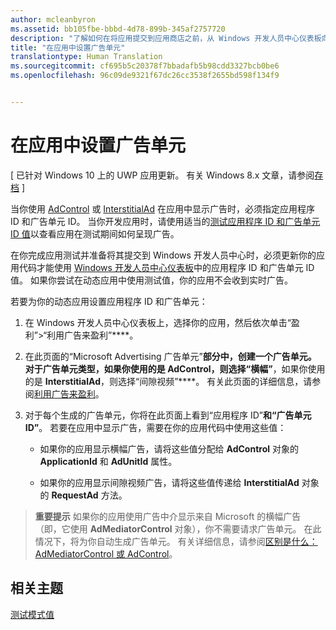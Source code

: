 ```yaml
---
author: mcleanbyron
ms.assetid: bb105fbe-bbbd-4d78-899b-345af2757720
description: "了解如何在将应用提交到应用商店之前，从 Windows 开发人员中心仪表板向应用添加应用程序 ID 和广告单元 ID 值。"
title: "在应用中设置广告单元"
translationtype: Human Translation
ms.sourcegitcommit: cf695b5c20378f7bbadafb5b98cdd3327bcb0be6
ms.openlocfilehash: 96c09de9321f67dc26cc3538f2655bd598f134f9


---
```


# 在应用中设置广告单元


\[ 已针对 Windows 10 上的 UWP 应用更新。 有关 Windows 8.x 文章，请参阅[存档](http://go.microsoft.com/fwlink/p/?linkid=619132) \]

当你使用 [AdControl](https://msdn.microsoft.com/library/windows/apps/microsoft.advertising.winrt.ui.adcontrol.aspx) 或 [InterstitialAd](https://msdn.microsoft.com/library/windows/apps/microsoft.advertising.winrt.ui.interstitialad.aspx) 在应用中显示广告时，必须指定应用程序 ID 和广告单元 ID。 当你开发应用时，请使用适当的[测试应用程序 ID 和广告单元 ID 值](test-mode-values.md)以查看应用在测试期间如何呈现广告。

在你完成应用测试并准备将其提交到 Windows 开发人员中心时，必须更新你的应用代码才能使用 [Windows 开发人员中心仪表板](https://msdn.microsoft.com/library/windows/apps/mt170658.aspx)中的应用程序 ID 和广告单元 ID 值。 如果你尝试在动态应用中使用测试值，你的应用不会收到实时广告。

若要为你的动态应用设置应用程序 ID 和广告单元：

1.  在 Windows 开发人员中心仪表板上，选择你的应用，然后依次单击“盈利”&gt;“利用广告来盈利”****。
2.  在此页面的“Microsoft Advertising 广告单元”****部分中，创建一个广告单元。 对于广告单元类型，如果你使用的是 **AdControl**，则选择“横幅”****，如果你使用的是 **InterstitialAd**，则选择“间隙视频”****。 有关此页面的详细信息，请参阅[利用广告来盈利](../publish/monetize-with-ads.md)。

3.  对于每个生成的广告单元，你将在此页面上看到“应用程序 ID”****和“广告单元 ID”****。 若要在应用中显示广告，需要在你的应用代码中使用这些值：

    * 如果你的应用显示横幅广告，请将这些值分配给 **AdControl** 对象的 **ApplicationId** 和 **AdUnitId** 属性。

    * 如果你的应用显示间隙视频广告，请将这些值传递给 **InterstitialAd** 对象的 **RequestAd** 方法。

> **重要提示** 如果你的应用使用广告中介显示来自 Microsoft 的横幅广告（即，它使用 **AdMediatorControl** 对象），你不需要请求广告单元。 在此情况下，将为你自动生成广告单元。 有关详细信息，请参阅[区别是什么：AdMediatorControl 或 AdControl](what-is-the-difference-admediatorcontrol-or-adcontrol.md)。

 

## 相关主题

[测试模式值](test-mode-values.md)


 

 



<!--HONumber=Jun16_HO4-->


